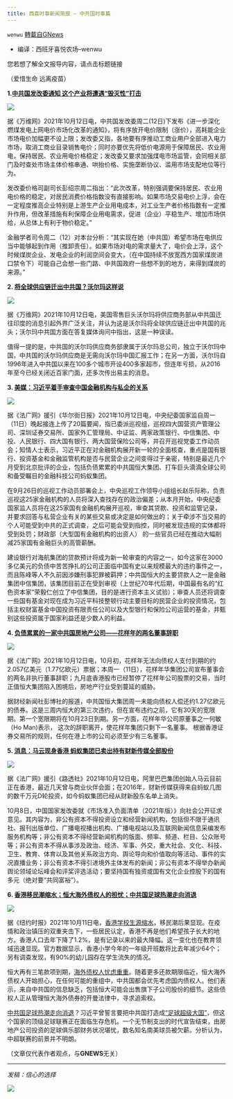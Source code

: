 ```yaml
---
title: 西喜时事新闻简报 — 中共国时事篇
---
```

`wenwu` [轉載自GNews](https://gnews.org/zh-hans/1590056/)

- 编译：西班牙喜悦农场–wenwu


您若想了解全文报导内容，请点击标题链接

（爱惜生命 远离疫苗）

**1.[中共国发改委通知 这个产业将遭遇“毁灭性”打击](https://news.creaders.net/china/2021/10/12/2407693.html)**

![](https://assets.gnews.org/wp-content/uploads/2021/10/unknown-21.png)

据《万维网》2021年10月12日电，中共国发改委周二(12日)下发布《进一步深化燃煤发电上网电价市场化改革的通知》，将有序放开电价限制（涨价），高耗能企业市场电价加幅更不设上限；发改委又指，各地要有序推动工商业用户全部进入电力市场，取消工商业目录销售电价；同时亦要优先将低价电源用于保障居民、农业用电，保持居民、农业用电价格稳定；发改委又要求加强煤电市场监管，会同相关部门及时查处市场主体价格串通、哄抬价格、实施垄断协议、滥用市场支配地位等行为。

发改委价格司副司长彭绍宗周二指出：“此次改革，特别强调要保持居民、农业用电价格的稳定，对居民消费价格指数没有直接影响。如果市场交易电价上浮，会在一定程度推高企业特别是上游生产企业用电成本，对工业生产者价格指数有一定推升作用，但改革措施有利保障企业用电需求，促进（企业）平稳生产、增加市场供给，从总体上有利于物价稳定。”

金融学者司令周二（12）对本台分析：“其实现在她（中共国）希望市场在电供应当中能够起到作用（推卸责任）。如果市场对电的需求量大了，电价会上浮，这个时候煤炭企业、发电企业的利润空间会变大，（在中国持续不放宽西方国家煤炭进口禁令下）可能自己会想一些门路、中共国政府一些想不到的地方，来得到煤炭的来源。”

**2. [将全球供应链迁出中共国？沃尔玛这样说](https://news.creaders.net/china/2021/10/12/2407745.html)**

![](https://assets.gnews.org/wp-content/uploads/2021/10/20211012_16340651609769.png)

据《万维网》2021年10月12日电，美国零售巨头沃尔玛将供应商务部从中共国迁往印度的消息引起外界广泛关注，并认为这是沃尔玛将全球供应链迁出中共国的兆头；沃尔玛中共国方面在答复媒体询问中指出，这是一种误读。

值得一提的是，中共国的沃尔玛供应商务部隶属于沃尔玛总公司，独立于沃尔玛中国，中共国的沃尔玛供应商是无需向沃尔玛中国汇报工作；在另一方面，沃尔玛自1996年进入中共国以来在100多个城市开设400多家超市，但连年亏损，从2016年至今已经关闭近百家门面，还多次传出易主的消息。

**3. [美媒：习近平着手审查中国金融机构与私企的关系](https://www.rfi.fr/cn/%E4%B8%AD%E5%9B%BD/20211012-%E7%BE%8E%E5%AA%92-%E4%B9%A0%E8%BF%91%E5%B9%B3%E7%9D%80%E6%89%8B%E5%AE%A1%E6%9F%A5%E4%B8%AD%E5%9B%BD%E9%87%91%E8%9E%8D%E6%9C%BA%E6%9E%84%E4%B8%8E%E7%A7%81%E4%BC%81%E7%9A%84%E5%85%B3%E7%B3%BB)**

![](https://assets.gnews.org/wp-content/uploads/2021/10/unknown-1-8.png)

据《法广网》援引《华尔街日报》2021年10月12日电，中央纪委国家监自周一（11日）晚起接连上传了20篇要闻，指已委派巡视组，巡视四大国营资产管理公司、深圳证券交易所、国家外汇管理局、中证监、两家政策银行、中信集团、中投、人民银行、四大国有银行、两大国营保险公司等，并召开巡视党委工作动员会；知情人士表示，习近平正在对金融机构展开新一轮的全面核查，重点是国有银行、投资基金和金融监管机构是否与民营企业之间变得过于亲密，特别是最近几个月受到北京批评的企业，包括负债累累的中共国恒大集团、打车巨头滴滴全球公司和备受瞩目的金融科技公司蚂蚁集团。

在9月26日的巡视工作动员部署会上，中央巡视工作领导小组组长赵乐际称，负责巡视这25家金融机构的人员将深入查找存在的政治偏差；从本月开始，中央纪委国家监人员将在这25家国有金融机构展开巡视，审查其贷款、投资和监管记录，并要求回答与私营企业有关的某些交易或决定是如何做出的；关于牵涉不当交易的个人可能受到中共的正式调查，之后可能会受到指控，同时被发现违规的实体都将受到处罚；财政部（大型国有金融机构的出资人） 的一些官员已经在推动大幅削减25家国有金融巨头的高管薪酬。

建设银行对海航集团的贷款预计将成为新一轮审查的内容之一，如今这家在3000多亿美元的负债中苦苦挣扎的公司正面临中国有史以来规模最大的违约事件之一，而且陈峰等人不久前因涉嫌刑事犯罪被羁押；中共国恒大的主要贷款人之一是金融集团中信集团，该集团目前正在受到审视（上世纪70年代后期，中国最有名的“红色资本家”荣毅仁创立了中信集团，目的是进行资本主义试验）；审查人员还将调查一些国有基金对现在成为习近平科技整顿行动主要目标的民营企业的投资情况，包括主权财富基金中国投资有限责任公司以及大型银行和保险公司运营的基金，并甄别这些投资属于国家利益还是少数人的利益。

**4. [负债累累的一家中共国房地产公司——花样年的两名董事辞职](https://www.rfi.fr/cn/%E4%B8%AD%E5%9B%BD/20211012-%E8%B4%9F%E5%80%BA%E7%B4%AF%E7%B4%AF%E7%9A%84%E4%B8%80%E5%AE%B6%E4%B8%AD%E5%9B%BD%E6%88%BF%E5%9C%B0%E4%BA%A7%E5%85%AC%E5%8F%B8-%E8%8A%B1%E6%A0%B7%E5%B9%B4%E7%9A%84%E4%B8%A4%E5%90%8D%E8%91%A3%E4%BA%8B%E8%BE%9E%E8%81%8C)**

![](https://assets.gnews.org/wp-content/uploads/2021/10/unknown-2-6.png)

据《法广网》2021年10月12日电，10月初，花样年无法向债权人支付到期的约2.057亿美元（1.77亿欧元）票据；本周一（11日），花样年华集团公司宣布董事会的两名非执行董事辞职；九月底香港股市已经暂停了花样年公司股票的交易，当时正值恒大集团陷入困境后，房地产行业受到蔓延的威胁。

据财经新闻社彭博社的报道，中共国恒大集团周一未能向债权人偿还约1.27亿欧元的债券。这是三周内恒大的第三次违约，但在宣布违约之前，它有30天的宽限期。第一个宽限期将在10月23日到期。另一方面，花样年华公司原董事之一何敏（Ho Man)表示， 这次的辞职离开，使花样年集团只剩下一名董事。 根据香港证券交易所的规则，任何在港上市的公司必须至少有三名董事。

**5. [消息：马云现身香港 蚂蚁集团已卖出持有财新传媒全部股份](https://www.rfi.fr/cn/%E4%B8%AD%E5%9B%BD/20211012-%E6%B6%88%E6%81%AF-%E9%A9%AC%E4%BA%91%E7%8E%B0%E8%BA%AB%E9%A6%99%E6%B8%AF-%E8%9A%82%E8%9A%81%E9%9B%86%E5%9B%A2%E5%B7%B2%E5%8D%96%E5%87%BA%E6%8C%81%E6%9C%89%E8%B4%A2%E6%96%B0%E4%BC%A0%E5%AA%92%E5%85%A8%E9%83%A8%E8%82%A1%E4%BB%BD)**

![](https://assets.gnews.org/wp-content/uploads/2021/10/unknown-3-5.png)

据《法广网》援引《路透社》2021年10月12日电，阿里巴巴集团创始人马云目前正在香港，最近几天曾与商业伙伴会面；在2016年，财新传媒获得来自蚂蚁几图的数千万元D轮投资，如今蚂蚁集团已经从财新股东名单上消失。

10月8日，中国国家发改委就《市场准入负面清单（2021年版）》向社会公开征求意见。其内容为，非公有资本不得投资设立和经营新闻机构，包括但不限于通讯社、报刊出版单位、广播电视播出机构、广播电视站以及互联网新闻信息采编发布服务机构等；非公有资本不得经营新闻机构的版面、频率、频道、栏目、公众账号等；非公有资本不得从事涉及政治、经济、军事、外交，重大社会、文化、科技、卫生、教育、体育以及其他关系政治方向、舆论导向和价值取向等活动、事件的实况直播业务；非公有资本不得引进境外主体发布的新闻；非公有资本不得举办新闻舆论领域论坛峰会和评奖评选活动；要坚持国有独资或国有文化企业控股下的国有多元（绝对要“共同富裕”）。

**6. [香港移民潮缩水；恒大海外债权人的担忧；中共国足球热潮走向消退](https://www.nytimes.com/zh-hans/2021/10/11/world/asia/hong-kong-population-drop.html?_ga=2.255520968.173771731.1634065047-2046083521.1634065047)**

![](https://assets.gnews.org/wp-content/uploads/2021/10/unknown-4-5.png)

据《纽约时报》2021年10月11日电，[香港学校生源缩水](https://www.nytimes.com/2021/10/11/world/asia/hong-kong-population-drop.html)，移民潮后果显现。在疫情和政治镇压的双重夹击下，一些居民认定，香港不再是他们希望孩子长大的地方。香港人口去年下降了1.2%，是有记录以来的最大降幅。这一变化也在教育领域迅速显现。官方数据显示，香港小学今年的一年级开班数将比去年减少64个；另有调查发现，有90%的幼儿园存在学生流失的情况。

恒大再有三笔款项到期，[海外债权人忧虑重重](https://www.nytimes.com/2021/10/11/business/evergrande-bond-payments.html)。随着更多还款期限临近，恒大海外债权人开始担心，在任何可能的重组中，中共国都会优先考虑国内债权人。他们表示，来自中共国的信息缺乏，包括恒大可能会出售旗下子公司股份的细节。这些债权人正从管理恒大海外债券的开曼法律中，寻求追索权。

[中共国足球热潮走向消退](https://www.nytimes.com/2021/10/11/sports/soccer/china-soccer-evergrande.html)？习近平曾誓言要把中共国打造成[“足球超级大国”](https://cn.nytimes.com/china/20170105/china-soccer/)，但这个国家的顶级足球联赛正在面临生存危机。一个无节制支出的时代宣告结束，由房地产公司投资的足球俱乐部财务状况堪忧，数名知名南美球员被欠薪。分析认为，中超联赛的前景并不明朗。

（文章仅代表作者观点，与**GNEWS**无关）

* * *

*发稿：信心的选择*

![](https://assets.gnews.org/wp-content/uploads/2021/10/GNEWS_CH.-1.jpeg)
